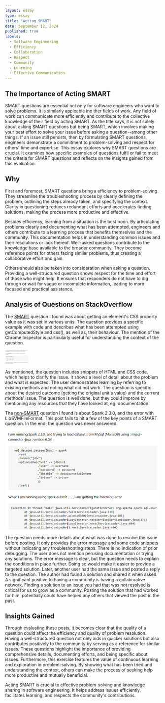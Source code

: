 ```yaml
---
layout: essay
type: essay
title: "Acting SMART"
date: September 12, 2024
published: true
labels:
  - Software Engineering
  - Efficiency
  - Collaboration
  - Respect
  - Community
  - Learning
  - Effective Communication
---
```


## The Importance of Acting SMART

SMART questions are essential not only for software engineers who want to solve problems. It is similarly applcable ino ther fields of work. Any field of work can communicate more efficiently and contribute to the collective knowledge of their field by acting SMART. As the title says, it is not solely about asking SMART questions but being SMART, which involves making your best effort to solve your issue before asking a question--among other things. If an issue still persists, then by formulating SMART questions, engineers demonstrate a commitment to problem-solving and respect for others' time and expertise. This essay explores why SMART questions are crucial. It examines how specific examples of questions fulfil or fail to meet the criteria for SMART questions and reflects on the insights gained from this evaluation.

## Why

First and foremost, SMART questions bring a efficiency to problem-solving. They streamline the troubleshooting process by clearly defining the problem, outlining the steps already taken, and specifying the context. Clarity in questioning reduces redundant efforts and accelerates finding solutions, making the process more productive and effective.

Besides efficiency, learning from a situation is the best boon. By articulating problems clearly and documenting what has been attempted, engineers and others contribute to a learning process that benefits themselves and the community. This documentation helps in understanding common issues and their resolutions or lack thereof. Well-asked questions contribute to the knowledge base available to the broader community. They become reference points for others facing similar problems, thus creating a collaborative effort and gain.

Others should also be taken into consideration when asking a question. Providing a well-structured question shows respect for the time and effort of those who might help. It ensures that responders do not have to dig through or wait for vague or incomplete information, leading to more focused and practical assistance.

## Analysis of Questions on StackOverflow

The [SMART](https://stackoverflow.com/questions/9730612/get-element-css-property-width-height-value-as-it-was-set-in-percent-em-px-et) question I found was about getting an element's CSS property value as it was set in various units. The question provides a specific example with code and describes what has been attempted using getComputedStyle and css(), as well as, their behaviour. The mention of the Chrome Inspector is particularly useful for understanding the context of the question.

<div class="center-image">
  <img src="../img/actingsmart/actingsmart-smartqn.png" alt="A user acting SMART" width="75 0" />
</div>

As mentioned, the question includes snippets of HTML and CSS code, which helps to clarify the issue. It shows a level of detail about the problem and what is expected. The user demonstrates learning by referring to existing methods and noting what did not work. The question is specific about the desired outcome (getting the original unit's value) and the current methods' issue. The question is well done, but they could improve by mentioning any resources that they have looked at, eg. documentation.

The [non-SMART](https://stackoverflow.com/questions/53172241/spark-2-3-0-giving-error-provider-org-apache-spark-ml-source-libsvm-libsvmfile) question I found is about Spark 2.3.0, and the error with LibSVMFileFormat. This post fails to hit a few of the key points of a SMART question. In the end, the question was never answered. 

<div class="center-image">
  <img src="../img/actingsmart/actingsmart-notsmartqn.png" alt="A user acting SMART" width="750" />
</div>

The question needs more details about what was done to resolve the issue before posting. It only provides the error message and some code snippets without indicating any troubleshooting steps. There is no indication of prior debugging. The user does not mention perusing documentation or trying any solutions. The error message is clear, but the question needs to explain the conditions in place further. Doing so would make it easier to provide a targeted solution. Later, another user had the same issue and posted a reply to the question. The author had found a solution and shared it when asked. A significant positive to having a community is having a collaborative network. Finding a solution to an issue you had that was not resolved is critical for us to grow as a community. Posting the solution that had worked for him, potentially could have helped any others that viewed the post in the past.

## Insights Gained

Through evaluating these posts, it becomes clear that the quality of a question could affect the efficiency and quality of problem resolution. Having a well-structured question not only aids in quicker solutions but also contributes positively to the community by serving as a reference for similar issues. These questions highlight the importance of providing comprehensive details, documenting efforts, and being specific about issues.
Furthermore, this exercise features the value of continuous learning and exploration in problem-solving. By showing what has been tried and understanding the context, others can make the process of seeking help more productive and mutually beneficial.
    
Acting SMART is crucial to effective problem-solving and knowledge sharing in software engineering. It helps address issues efficiently, facilitates learning, and respects the community's contributions.